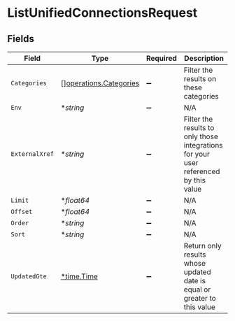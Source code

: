 # ListUnifiedConnectionsRequest


## Fields

| Field                                                                                | Type                                                                                 | Required                                                                             | Description                                                                          |
| ------------------------------------------------------------------------------------ | ------------------------------------------------------------------------------------ | ------------------------------------------------------------------------------------ | ------------------------------------------------------------------------------------ |
| `Categories`                                                                         | [][operations.Categories](../../../pkg/models/operations/categories.md)              | :heavy_minus_sign:                                                                   | Filter the results on these categories                                               |
| `Env`                                                                                | **string*                                                                            | :heavy_minus_sign:                                                                   | N/A                                                                                  |
| `ExternalXref`                                                                       | **string*                                                                            | :heavy_minus_sign:                                                                   | Filter the results to only those integrations for your user referenced by this value |
| `Limit`                                                                              | **float64*                                                                           | :heavy_minus_sign:                                                                   | N/A                                                                                  |
| `Offset`                                                                             | **float64*                                                                           | :heavy_minus_sign:                                                                   | N/A                                                                                  |
| `Order`                                                                              | **string*                                                                            | :heavy_minus_sign:                                                                   | N/A                                                                                  |
| `Sort`                                                                               | **string*                                                                            | :heavy_minus_sign:                                                                   | N/A                                                                                  |
| `UpdatedGte`                                                                         | [*time.Time](https://pkg.go.dev/time#Time)                                           | :heavy_minus_sign:                                                                   | Return only results whose updated date is equal or greater to this value             |